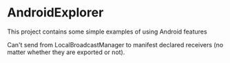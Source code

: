# AndroidExplorer
This project contains some simple examples of using Android features

Can't send from LocalBroadcastManager to manifest declared receivers (no matter whether they are exported or not).